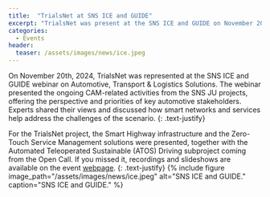 ```yaml
---
title:  "TrialsNet at SNS ICE and GUIDE"
excerpt: "TrialsNet was present at the SNS ICE and GUIDE on November 20th, 2024"
categories: 
  - Events
header:
  teaser: /assets/images/news/ice.jpeg
---
```


On November 20th, 2024, TrialsNet was represented at the SNS ICE and GUIDE webinar on Automotive, Transport & Logistics Solutions. The webinar presented the ongoing CAM-related activities from the SNS JU projects, offering the perspective and priorities of key automotive stakeholders. Experts shared their views and discussed how smart networks and services help address the challenges of the scenario.
{: .text-justify}

For the TrialsNet project, the Smart Highway infrastructure and the Zero-Touch Service Management solutions were presented, together with the Automated Teleoperated Sustainable (ATOS) Driving subproject coming from the Open Call. If you missed it, recordings and slideshows are available on the event [webpage](https://smart-networks.europa.eu/event/automotive-transport-logistics-solutions-webinar/).
{: .text-justify}
{% include figure image_path="/assets/images/news/ice.jpeg" alt="SNS ICE and GUIDE." caption="SNS ICE and GUIDE." %}
